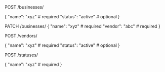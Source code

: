 POST /businesses/

{
    "name": "xyz"           # required
    "status": "active"      # optional
}


PATCH /businesses/
{
    "name": "xyz"           # required
    "vendor": "abc"         # required
}

POST /vendors/

{
    "name": "xyz"           # required
    "status": "active"      # optional
}

POST /statuses/

{
    "name": "xyz"           # required
}

